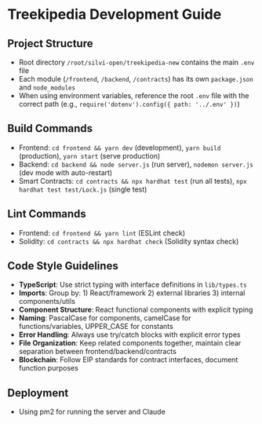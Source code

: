 # Treekipedia Development Guide

## Project Structure
- Root directory `/root/silvi-open/treekipedia-new` contains the main `.env` file
- Each module (`/frontend`, `/backend`, `/contracts`) has its own `package.json` and `node_modules`
- When using environment variables, reference the root `.env` file with the correct path (e.g., `require('dotenv').config({ path: '../.env' })`)

## Build Commands
- Frontend: `cd frontend && yarn dev` (development), `yarn build` (production), `yarn start` (serve production)
- Backend: `cd backend && node server.js` (run server), `nodemon server.js` (dev mode with auto-restart)
- Smart Contracts: `cd contracts && npx hardhat test` (run all tests), `npx hardhat test test/Lock.js` (single test)

## Lint Commands
- Frontend: `cd frontend && yarn lint` (ESLint check)
- Solidity: `cd contracts && npx hardhat check` (Solidity syntax check)

## Code Style Guidelines
- **TypeScript**: Use strict typing with interface definitions in `lib/types.ts`
- **Imports**: Group by: 1) React/framework 2) external libraries 3) internal components/utils
- **Component Structure**: React functional components with explicit typing
- **Naming**: PascalCase for components, camelCase for functions/variables, UPPER_CASE for constants
- **Error Handling**: Always use try/catch blocks with explicit error types
- **File Organization**: Keep related components together, maintain clear separation between frontend/backend/contracts
- **Blockchain**: Follow EIP standards for contract interfaces, document function purposes

## Deployment
- Using pm2 for running the server and Claude